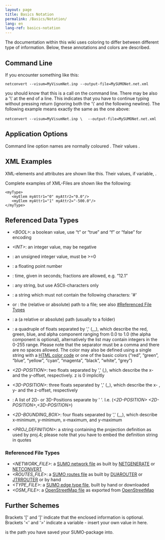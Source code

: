 ```yaml
---
layout: page
title: Basics Notation
permalink: /Basics/Notation/
lang: en
lang-ref: basics-notation
---
```


The documentation within this wiki uses coloring to differ between different type of information. Below, these annotations and colors are described.

Command Line
------------

If you encounter something like this:

`netconvert --visum=MyVisumNet.inp --output-file=MySUMONet.net.xml`

you should know that this is a call on the command line. There may be also a '\\' at the end of a line. This indicates that you have to continue typing without pressing return (ignoring both the '\\' and the following newline). The following example means exactly the same as the one above:

`netconvert --visum=MyVisumNet.inp \`
`  --output-file=MySUMONet.net.xml`

Application Options
-------------------

Command line option names are normally coloured . Their values .

XML Examples
------------

XML-elements and attributes are shown <span class="inlxml">like this</span>. Their values, if variable, <span class="inlxml">*<LIKE THIS>*</span>.

Complete examples of XML-Files are shown like the following:

    <myType>
       <myElem myAttr1="0" myAttr2="0.0"/>
       <myElem myAttr1="1" myAttr2="-500.0"/>
    </myType>

Referenced Data Types
---------------------

-   *&lt;BOOL&gt;*: a boolean value, use “t” or “true” and “f” or “false” for encoding
-   *&lt;INT&gt;*: an integer value, may be negative
-   *<UINT>*: an unsigned integer value, must be &gt;=0
-   *<FLOAT>*: a floating point number
-   *<TIME>*: time, given in seconds; fractions are allowed, e.g. “12.1”
-   *<STRING>*: any string, but use ASCII-characters only
-   *<ID>*: a string which must not contain the following characters: '\#'

-   *<FILE>* or *<FILENAME>*: the (relative or absolute) path to a file; see also [\#Referenced File Types](/#Referenced_File_Types "wikilink")
-   *<PATH>*: a (a relative or absolute) path (usually to a folder)
-   *<COLOR>*: a quadruple of floats separated by ',' (*<FLOAT>*,*<FLOAT>*,*<FLOAT>*,*<FLOAT>*), which describe the red, green, blue, and alpha component ranging from 0.0 to 1.0 (the alpha component is optional), alternatively the list may contain integers in the 0-255 range. Please note that the separator must be a comma and there are no spaces allowed. The color may also be defined using a single string with a [HTML color code](http://en.wikipedia.org/wiki/Web_colors#Hex_triplet) or one of the basic colors (“red”, “green”, “blue”, “yellow”, “cyan”, “magenta”, “black”, “white”, “grey”)
-   *&lt;2D-POSITION&gt;*: two floats separated by ',' (*<FLOAT>*,*<FLOAT>*), which describe the x- and the y-offset, respectively. z is 0 implicitly
-   *&lt;3D-POSITION&gt;*: three floats separated by ',' (*<FLOAT>*,*<FLOAT>*,*<FLOAT>*), which describe the x- , y- and the z-offset, respectively
-   *<POSITION-VECTOR>*: A list of 2D- or 3D-Positions separate by ' '. I.e. (*&lt;2D-POSITION&gt;* *&lt;2D-POSITION&gt;*,*&lt;3D-POSITION&gt;*)
-   *&lt;2D-BOUNDING_BOX&gt;*: four floats separated by ',' (*<FLOAT>*,*<FLOAT>*,*<FLOAT>*,*<FLOAT>*), which describe x-minimum, y-minimum, x-maximum, and y-maximum
-   *<PROJ_DEFINITION>*: a string containing the projection definition as used by proj.4; please note that you have to embed the definition string in quotes

### Referenced File Types

-   *<NETWORK_FILE>*: a [SUMO network file](/Networks/SUMO_Road_Networks "wikilink") as built by [NETGENERATE](/NETGENERATE "wikilink") or [NETCONVERT](/NETCONVERT "wikilink")
-   *<ROUTES_FILE>*: a [SUMO routes file](/Definition_of_Vehicles,_Vehicle_Types,_and_Routes "wikilink") as built by [DUAROUTER](/DUAROUTER "wikilink") or [JTRROUTER](/JTRROUTER "wikilink") or by hand
-   *<TYPE_FILE>*: a [SUMO edge type file](/SUMO_edge_type_file "wikilink"), built by hand or downloaded
-   *<OSM_FILE>*: a [OpenStreetMap file](/OpenStreetMap_file "wikilink") as exported from [OpenStreetMap](http://www.openstreetmap.org/)

Further Schemes
---------------

Brackets '\[' and '\]' indicate that the enclosed information is optional. Brackets '&lt;' and '&gt;' indicate a variable - insert your own value in here.

is the path you have saved your SUMO-package into.
